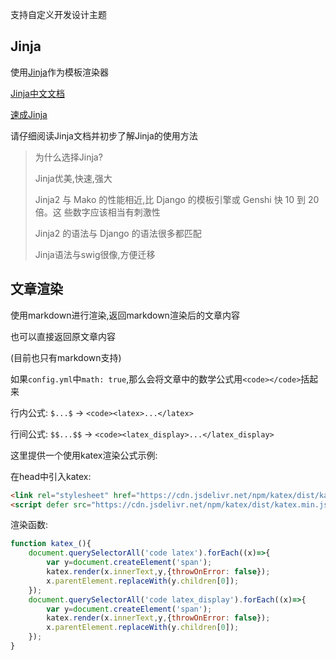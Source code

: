 支持自定义开发设计主题

## Jinja

使用[Jinja](https://github.com/pallets/jinja)作为模板渲染器

[Jinja中文文档](http://docs.jinkan.org/docs/jinja2/)

[速成Jinja](http://docs.jinkan.org/docs/jinja2/templates.html)

请仔细阅读Jinja文档并初步了解Jinja的使用方法

> 为什么选择Jinja?
>
> Jinja优美,快速,强大
>
> Jinja2 与 Mako 的性能相近,比 Django 的模板引擎或 Genshi 快 10 到 20 倍。这 些数字应该相当有刺激性
> 
> Jinja2 的语法与 Django 的语法很多都匹配
> 
> Jinja语法与swig很像,方便迁移

## 文章渲染

使用markdown进行渲染,返回markdown渲染后的文章内容

也可以直接返回原文章内容

(目前也只有markdown支持)

如果`config.yml`中`math: true`,那么会将文章中的数学公式用`<code></code>`括起来

行内公式: `$...$` -> `<code><latex>...</latex>`

行间公式: `$$...$$` -> `<code><latex_display>...</latex_display>`

这里提供一个使用katex渲染公式示例:

在head中引入katex:

```html
<link rel="stylesheet" href="https://cdn.jsdelivr.net/npm/katex/dist/katex.min.css">
<script defer src="https://cdn.jsdelivr.net/npm/katex/dist/katex.min.js"></script>
```

渲染函数:

```javascript
function katex_(){
    document.querySelectorAll('code latex').forEach((x)=>{
        var y=document.createElement('span');
        katex.render(x.innerText,y,{throwOnError: false});
        x.parentElement.replaceWith(y.children[0]);
    });
    document.querySelectorAll('code latex_display').forEach((x)=>{
        var y=document.createElement('span');
        katex.render(x.innerText,y,{throwOnError: false});
        x.parentElement.replaceWith(y.children[0]);
    });
}
```

